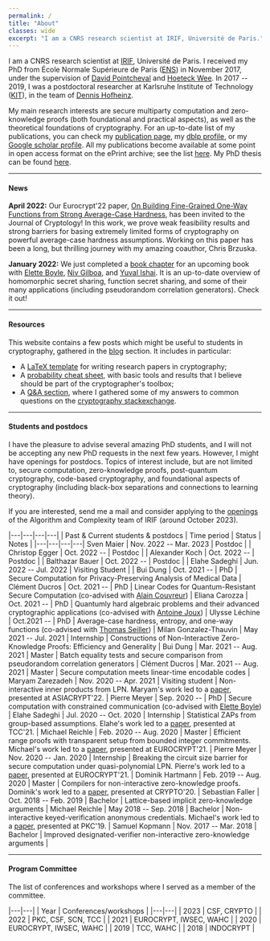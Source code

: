 ```yaml
---
permalink: /
title: "About"
classes: wide
excerpt: "I am a CNRS research scientist at IRIF, Université de Paris."
---
```


<style>
div {
  text-align: justify;
  text-justify: inter-word;
}
</style>

I am a CNRS research scientist at [IRIF][irif], Université de Paris. I received my PhD from École Normale Supérieure de Paris ([ENS][ens]) in November 2017, under the supervision of [David Pointcheval](https://www.di.ens.fr/david.pointcheval/index.php) and [Hoeteck Wee](https://www.di.ens.fr/~wee/). In 2017 -- 2019, I was a postdoctoral researcher at Karlsruhe Institute of Technology ([KIT][kit]), in the team of [Dennis Hofheinz](https://people.inf.ethz.ch/dhofheinz/).


My main research interests are secure multiparty computation and zero-knowledge proofs (both foundational and practical aspects), as well as the theoretical foundations of cryptography. For an up-to-date list of my publications, you can check my [publication page][publications], my [dblp profile][dblp], or my [Google scholar profile][scholar]. All my publications become available at some point in open access format on the ePrint archive; see the list [here](https://eprint.iacr.org/eprint-bin/search.pl?authornames=Geoffroy). My PhD thesis can  be found [here](/assets/pdf/thesis.pdf).

---

#### News

**April 2022:** Our Eurocrypt'22 paper, [On Building Fine-Grained One-Way Functions from Strong Average-Case Hardness](https://eprint.iacr.org/2020/1326.pdf), has been invited to the Journal of Cryptology! In this work, we prove weak feasibility results and strong barriers for basing extremely limited forms of cryptography on powerful average-case hardness assumptions. Working on this paper has been a long, but thrilling journey with my amazing coauthor, Chris Brzuska.

**January 2022:** We just completed a [book chapter](/assets/pdf/HSS_FSS.pdf) for an upcoming book with [Elette Boyle](https://cs.idc.ac.il/~elette/), [Niv Gilboa](https://www.bgu.ac.il/~gilboan/), and [Yuval Ishai](https://www.cs.technion.ac.il/~yuvali/). It is an up-to-date overview of homomorphic secret sharing, function secret sharing, and some of their many applications (including pseudorandom correlation generators). Check it out!

---

#### Resources

This website contains a few posts which might be useful to students in cryptography, gathered in the [blog](/blog) section. It includes in particular:

- A [LaTeX template](/latex/) for writing research papers in cryptography;
- A [probability cheat sheet](/cheat-sheet/), with basic tools and results that I believe should be part of the cryptographer's toolbox;
- A [Q&A section](/QA/), where I gathered some of my answers to common questions on the [cryptography stackexchange](https://crypto.stackexchange.com/).

---

#### Students and postdocs

<!--I have fundings for several master internships, research visits, or PhDs. I am always looking for candidates with a strong academic record to work on projects related to secure computation, zero-knowledge proofs, or foundational aspects of cryptography. Interested? Drop me a mail!-->

<!--Currently, I am specifically looking for a master student to work on a project related to secure computation and coding theory during the period March 2021 -- September 2021 (other periods can be envisioned depending on the student constraints). There is a possibility of continuing this internship as a PhD. You might want to check the [internship proposal](/assets/pdf/internship_codes.pdf).-->

I have the pleasure to advise several amazing PhD students, and I will not be accepting any new PhD requests in the next few years. However, I might have openings for postdocs. Topics of interest include, but are not limited to, secure computation, zero-knowledge proofs, post-quantum cryptography, code-based cryptography, and foundational aspects of cryptography (including black-box separations and connections to learning theory).

If you are interested, send me a mail and consider applying to the [openings](https://www.irif.fr/postes/postdoc) of the Algorithm and Complexity team of IRIF (around October 2023).

|---|---|---|---|
| Past & Current students & postdocs | Time period | Status | Notes |
|---|---|---|---|
Sven Maier | Nov. 2022 -- Mar. 2023 | Postdoc | |
Christop Egger | Oct. 2022 -- | Postdoc | |
Alexander Koch | Oct. 2022 -- | Postdoc | |
Balthazar Bauer | Oct. 2022 -- | Postdoc | |
Elahe Sadeghi | Jun. 2022 -- Jul. 2022 | Visiting Student | |
Bui Dung | Oct. 2021 -- | PhD | Secure Computation for Privacy-Preserving Analysis of Medical Data |
Clément Ducros | Oct. 2021 -- | PhD | Linear Codes for Quantum-Resistant Secure Computation (co-advised with [Alain Couvreur](https://www.lix.polytechnique.fr/Labo/Alain.Couvreur/)) |
Eliana Carozza | Oct. 2021 -- | PhD | Quantumly hard algebraic problems and their advanced cryptographic applications (co-advised with [Antoine Joux](https://webusers.imj-prg.fr/~antoine.joux/)) |
Ulysse Léchine |  Oct.2021 -- | PhD | Average-case hardness, entropy, and one-way functions (co-advised with [Thomas Seiller](https://www.seiller.org/)) |
Milan Gonzalez-Thauvin | May 2021 -- Jul. 2021 | Internship | Constructions of Non-Interactive Zero-Knowledge Proofs: Efficiency and Generality |
Bui Dung | Mar. 2021 -- Aug. 2021 | Master | Batch equality tests and secure comparison from pseudorandom correlation generators |
Clément Ducros | Mar. 2021 -- Aug. 2021 | Master | Secure computation meets linear-time encodable codes |
Maryam Zarezadeh | Nov. 2020 -- Apr. 2021 | Visiting student | Non-interactive inner products from LPN. Maryam's work led to a [paper](https://eprint.iacr.org/2023/072.pdf), presented at ASIACRYPT'22. |
Pierre Meyer | Sep. 2020 -- | PhD | Secure computation with constrained communication (co-advised with [Elette Boyle](https://cs.idc.ac.il/~elette/)) |
Elahe Sadeghi | Jul. 2020 -- Oct. 2020 | Internship | Statistical ZAPs from group-based assumptions. Elahe's work led to a [paper](https://eprint.iacr.org/2021/688.pdf), presented at TCC'21. |
Michael Reichle | Feb. 2020 -- Aug. 2020 | Master | Efficient range proofs with transparent setup from bounded integer commitments. Michael's work led to a [paper](https://eprint.iacr.org/2021/540.pdf), presented at EUROCRYPT'21. |
Pierre Meyer | Nov. 2020 -- Jan. 2020 | Internship | Breaking the circuit size barrier for secure computation under quasi-polynomial LPN. Pierre's work led to a [paper](https://eprint.iacr.org/2021/943.pdf), presented at EUROCRYPT'21. |
Dominik Hartmann | Feb. 2019 -- Aug. 2020 | Master | Compilers for non-interactive zero-knowledge proofs. Dominik's work led to a [paper](https://eprint.iacr.org/2020/286.pdf), presented at CRYPTO'20. |
Sebastian Faller | Oct. 2018 -- Feb. 2019 | Bachelor | Lattice-based implicit zero-knowledge arguments |
Michael Reichle | May 2018 -- Sep. 2018 | Bachelor | Non-interactive keyed-verification anonymous credentials. Michael's work led to a [paper](https://eprint.iacr.org/2019/117.pdf), presented at PKC'19. |
Samuel Kopmann | Nov. 2017 -- Mar. 2018 | Bachelor |  Improved designated-verifier non-interactive zero-knowledge arguments |

---

#### Program Committee

The list of conferences and workshops where I served as a member of the committee.

|---|---|
| Year  | Conferences/workshops |
|---|---|
| 2023 | CSF, CRYPTO |
| 2022 | PKC, CSF, SCN, TCC |
| 2021 | EUROCRYPT, IWSEC, WAHC |
| 2020 | EUROCRYPT, IWSEC, WAHC |
| 2019 | TCC, WAHC |
| 2018 | INDOCRYPT |

[kit]: https://www.kit.edu/english/
[ens]: https://www.ens.psl.eu/
[irif]: https://www.irif.fr/
[publications]: /publications
[dblp]: https://dblp.uni-trier.de/pid/160/3912.html
[scholar]: https://scholar.google.fr/citations?user=iIOJNPYAAAAJ&hl=fr&oi=ao